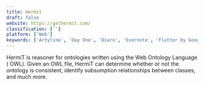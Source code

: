 ```yaml
---
title: Hermit
draft: false 
website: https://gethermit.com/
classification: ['']
platform: ['Web']
keywords: ['Artyline', 'Day One', 'Diaro', 'Evernote', 'Flutter by Google', 'Inconsolata', 'Jotflow', 'M+ 1m', 'Monkkee', 'Neonto', 'Neonto Sketch', 'Operator', 'Penzu', 'Rentry.co', 'Standard Notes', 'Studio Case', 'pen.io']
---
```

HermiT is reasoner for ontologies written using the Web Ontology Language (
OWL). Given an OWL file, HermiT can determine whether or not the ontology is 
consistent, identify subsumption relationships between classes, and much more.